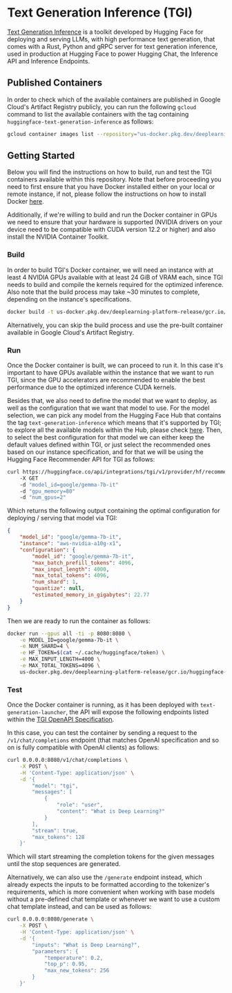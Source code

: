 # Text Generation Inference (TGI)

[Text Generation Inference](https://github.com/huggingface/text-generation-inference) is a toolkit developed by Hugging Face for deploying and serving LLMs, with high performance text generation, that comes with a Rust, Python and gRPC server for text generation inference, used in production at Hugging Face to power Hugging Chat, the Inference API and Inference Endpoints.

## Published Containers

In order to check which of the available containers are published in Google Cloud's Artifact Registry publicly, you can run the following `gcloud` command to list the available containers with the tag containing `huggingface-text-generation-inference` as follows:

```bash
gcloud container images list --repository="us-docker.pkg.dev/deeplearning-platform-release/gcr.io" | grep "huggingface-text-generation-inference"
```

## Getting Started

Below you will find the instructions on how to build, run and test the TGI containers available within this repository. Note that before proceeding you need to first ensure that you have Docker installed either on your local or remote instance, if not, please follow the instructions on how to install Docker [here](https://docs.docker.com/get-docker/).

Additionally, if we're willing to build and run the Docker container in GPUs we need to ensure that your hardware is supported (NVIDIA drivers on your device need to be compatible with CUDA version 12.2 or higher) and also install the NVIDIA Container Toolkit.

### Build

In order to build TGI's Docker container, we will need an instance with at least 4 NVIDIA GPUs available with at least 24 GiB of VRAM each, since TGI needs to build and compile the kernels required for the optimized inference. Also note that the build process may take ~30 minutes to complete, depending on the instance's specifications.

```bash
docker build -t us-docker.pkg.dev/deeplearning-platform-release/gcr.io/huggingface-text-generation-inference-gpu.2.1.1 -f containers/tgi/gpu/2.1.1/Dockerfile .
```

Alternatively, you can skip the build process and use the pre-built container available in Google Cloud's Artifact Registry.

### Run

Once the Docker container is built, we can proceed to run it. In this case it's important to have GPUs available within the instance that we want to run TGI, since the GPU accelerators are recommended to enable the best performance due to the optimized inference CUDA kernels.

Besides that, we also need to define the model that we want to deploy, as well as the configuration that we want that model to use. For the model selection, we can pick any model from the Hugging Face Hub that contains the tag `text-generation-inference` which means that it's supported by TGI; to explore all the available models within the Hub, please check [here](https://huggingface.co/models?other=text-generation-inference&sort=trending). Then, to select the best configuration for that model we can either keep the default values defined within TGI, or just select the recommended ones based on our instance specification, and for that we will be using the Hugging Face Recommender API for TGI as follows:

```bash
curl https://huggingface.co/api/integrations/tgi/v1/provider/hf/recommend
    -X GET
    -d "model_id=google/gemma-7b-it"
    -d "gpu_memory=80"
    -d "num_gpus=2"
```

Which returns the following output containing the optimal configuration for deploying / serving that model via TGI:

```json
{
    "model_id": "google/gemma-7b-it",
    "instance": "aws-nvidia-a10g-x1",
    "configuration": {
        "model_id": "google/gemma-7b-it",
        "max_batch_prefill_tokens": 4096,
        "max_input_length": 4000,
        "max_total_tokens": 4096,
        "num_shard": 1,
        "quantize": null,
        "estimated_memory_in_gigabytes": 22.77
    }
}
```

Then we are ready to run the container as follows:

```bash
docker run --gpus all -ti -p 8080:8080 \
    -e MODEL_ID=google/gemma-7b-it \
    -e NUM_SHARD=4 \
    -e HF_TOKEN=$(cat ~/.cache/huggingface/token) \
    -e MAX_INPUT_LENGTH=4000 \
    -e MAX_TOTAL_TOKENS=4096 \
    us-docker.pkg.dev/deeplearning-platform-release/gcr.io/huggingface-text-generation-inference-gpu.2.1.1
```

### Test

Once the Docker container is running, as it has been deployed with `text-generation-launcher`, the API will expose the following endpoints listed within the [TGI OpenAPI Specification](https://huggingface.github.io/text-generation-inference/).

In this case, you can test the container by sending a request to the `/v1/chat/completions` endpoint (that matches OpenAI specification and so on is fully compatible with OpenAI clients) as follows:

```bash
curl 0.0.0.0:8080/v1/chat/completions \
    -X POST \
    -H 'Content-Type: application/json' \
    -d '{
        "model": "tgi",
        "messages": [
            {
                "role": "user",
                "content": "What is Deep Learning?"
            }
        ],
        "stream": true,
        "max_tokens": 128
    }'
```

Which will start streaming the completion tokens for the given messages until the stop sequences are generated.

Alternatively, we can also use the `/generate` endpoint instead, which already expects the inputs to be formatted according to the tokenizer's requirements, which is more convenient when working with base models without a pre-defined chat template or whenever we want to use a custom chat template instead, and can be used as follows:

```bash
curl 0.0.0.0:8080/generate \
    -X POST \
    -H 'Content-Type: application/json' \
    -d '{
        "inputs": "What is Deep Learning?",
        "parameters": {
            "temperature": 0.2,
            "top_p": 0.95,
            "max_new_tokens": 256
        }
    }'
```
